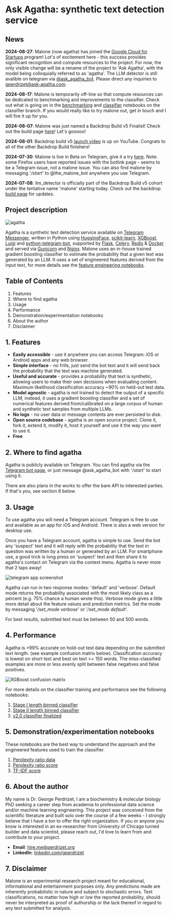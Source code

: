 # Ask Agatha: synthetic text detection service

## News

**2024-08-27**: Malone (now agatha) has joined the [Google Cloud for Startups](https://cloud.google.com/startup) program! Lot's of excitement here - this success provides significant recognition and compute resources to the project. For now, the only visible change will be a rename of the project to 'Ask Agatha', with the model being colloquially referred to as 'agatha'. The LLM detector is still avalible on telegram via [@ask_agatha_bot](https://t.me/ask_agatha_bot). Please direct any inquiries to <gperdrizet@ask-agatha.com>.

**2024-08-17**: Malone is temporarily off-line so that compute resources can be dedicated to benchmarking and improvements to the classifier. Check out what is going on in the [benchmarking](https://github.com/gperdrizet/llm_detector/tree/classifier/benchmarking/notebooks) and [classifier](https://github.com/gperdrizet/llm_detector/tree/classifier/classifier/notebooks) notebooks on the classifier branch. If you would really like to try malone out, get in touch and I will fire it up for you.

**2024-08-07**: Malone was just named a Backdrop Build v5 Finalist! Check out the build page [here](https://backdropbuild.com/builds/cadmus)! Let's gooooo!

**2024-08-01**: Backdrop build v5 [launch video](https://youtu.be/6zdLcsC9I_I?si=R6knOnxMySDIRKDQ) is up on YouTube. Congrats to all of the other Backdrop Build finishers!

**2024-07-30**: Malone is live in Beta on Telegram, give it a try [here](https://t.me/the_malone_bot). Note: some Firefox users have reported issues with the botlink page - seems to be a Telegram issue, not a malone issue. You can also find malone by messaging '*/start*' to @the_malone_bot anywhere you use Telegram.

**2024-07-08**: llm_detector is officially part of the Backdrop Build v5 cohort under the tentative name 'malone' starting today. Check out the backdrop [build page](https://backdropbuild.com/builds/v5/cadmus) for updates.

## Project description

![agatha](https://github.com/gperdrizet/llm_detector/blob/main/telegram_bot/assets/agatha_A.jpg?raw=true)

Agatha is a synthetic text detection service available on [Telegram Messenger](https://telegram.org/), written in Python using [HuggingFace](https://huggingface.co), [scikit-learn](https://scikit-learn.org/stable/), [XGBoost](https://github.com/dmlc/xgboost), [Luigi](https://github.com/spotify/luigi) and [python-telegram-bot](https://github.com/python-telegram-bot/python-telegram-bot), supported by [Flask](https://flask.palletsprojects.com/en/3.0.x), [Celery](https://docs.celeryq.dev/en/stable/index.html), [Redis](https://redis.io/) & [Docker](https://www.docker.com/) and served via [Gunicorn](https://gunicorn.org/) and [Nginx](https://nginx.org/). Malone uses an in-house trained gradient boosting classifier to estimate the probability that a given text was generated by an LLM. It uses a set of engineered features derived from the input text, for more details see the [feature engineering notebooks](https://github.com/gperdrizet/llm_detector/tree/main/classifier/notebooks).

## Table of Contents

1. Features
2. Where to find agatha
3. Usage
4. Performance
5. Demonstration/experimentation notebooks
6. About the author
7. Disclaimer

## 1. Features

- **Easily accessible** - use it anywhere you can access Telegram: iOS or Android apps and any web browser.
- **Simple interface** - no frills, just send the bot text and it will send back the probability that the text was machine generated.
- **Useful and accurate** - provides a probability that text is synthetic, allowing users to make their own decisions when evaluating content. Maximum likelihood classification accuracy ~90% on held-out test data.
- **Model agnostic** - agatha is not trained to detect the output of a specific LLM, instead, it uses a gradient boosting classifier and a set of numerical features derived from/calibrated on a large corpus of human and synthetic text samples from multiple LLMs.
- **No logs** - no user data or message contents are ever persisted to disk.
- **Open source codebase** - agatha is an open source project. Clone it, fork it, extend it, modify it, host it yourself and use it the way you want to use it.
- **Free**

## 2. Where to find agatha

Agatha is publicly available on Telegram. You can find agatha via the [Telegram bot page](https://t.me/ask_agatha_bot), or just message @ask_agatha_bot with '/*start*' to start using it.

There are also plans in the works to offer the bare API to interested parties. If that's you, see section 6 below.

## 3. Usage

To use agatha you will need a Telegram account. Telegram is free to use and available as an app for iOS and Android. There is also a web version for desktop use.

Once you have a Telegram account, agatha is simple to use. Send the bot any 'suspect' text and it will reply with the probability that the text in question was written by a human or generated by an LLM. For smartphone use, a good trick is long press on 'suspect' text and then share it to agatha's contact on Telegram via the context menu. Agatha is never more that 2 taps away!

![telegram app screenshot](https://github.com/gperdrizet/llm_detector/blob/main/telegram_bot/assets/telegram_screenshot.jpg?raw=true)

Agatha can run in two response modes: 'default' and 'verbose'. Default mode returns the probability associated with the most likely class as a percent (e.g. 75% chance a human wrote this). Verbose mode gives a little more detail about the feature values and prediction metrics. Set the mode by messaging '*/set_mode verbose*' or '*/set_mode default*'.

For best results, submitted text must be between 50 and 500 words.

## 4. Performance

Agatha is >99% accurate on hold-out test data depending on the submitted text length. (see example confusion matrix below). Classification accuracy is lowest on short text and best on text >= 150 words. The miss-classified examples are more or less evenly split between false negatives and false positives.

![XGBoost confusion matrix](https://github.com/gperdrizet/llm_detector/blob/main/classifier/notebooks/figures/05.8.4.5-performance_benchmark_confusion_matrix.jpg)

For more details on the classifier training and performance see the following notebooks:

1. [Stage I length binned classifier](https://github.com/gperdrizet/llm_detector/blob/main/classifier/notebooks/05.4-stage_one_length_binned_classifier.ipynb)
2. [Stage II length binned classifier](https://github.com/gperdrizet/llm_detector/blob/main/classifier/notebooks/05.6-stage_two_length_binned_classifier.ipynb)
3. [v2.0 classifier finalized](https://github.com/gperdrizet/llm_detector/blob/main/classifier/notebooks/05.8-classifier_finalized_v2.0.ipynb)

## 5. Demonstration/experimentation notebooks

These notebooks are the best way to understand the approach and the engineered features used to train the classifier.

1. [Perplexity ratio data](https://github.com/gperdrizet/llm_detector/blob/main/classifier/notebooks/01.1-perplexity_ratio_data_exploration.ipynb)
2. [Perplexity ratio score](https://github.com/gperdrizet/llm_detector/blob/main/classifier/notebooks/03.1-perplexity_ratio_score.ipynb)
3. [TF-IDF score](https://github.com/gperdrizet/llm_detector/blob/main/classifier/notebooks/04.1-TF-IDF_score.ipynb)

## 6. About the author

My name is Dr. George Perdrizet, I am a biochemistry & molecular biology PhD seeking a career step from academia to professional data science and/or machine learning engineering. This project was conceived from the scientific literature and built solo over the course of a few weeks - I strongly believe that I have a ton to offer the right organization. If you or anyone you know is interested in an ex-researcher from University of Chicago turned builder and data scientist, please reach out, I'd love to learn from and contribute to your project.

- **Email**: <hire.me@perdrizet.org>
- **LinkedIn**: [linkedin.com/gperdrizet](https://www.linkedin.com/in/gperdrizet/)

## 7. Disclaimer

Malone is an experimental research project meant for educational, informational and entertainment purposes only. Any predictions made are inherently probabilistic in nature and subject to stochastic errors. Text classifications, no matter how high or low the reported probability, should never be interpreted as proof of authorship or the lack thereof in regard to any text submitted for analysis.
